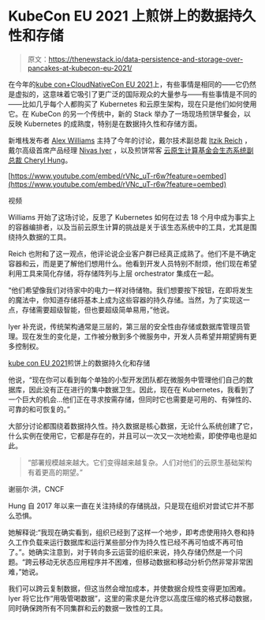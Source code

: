 # KubeCon EU 2021 上煎饼上的数据持久性和存储

> 原文：<https://thenewstack.io/data-persistence-and-storage-over-pancakes-at-kubecon-eu-2021/>

在今年的[kube con+CloudNativeCon EU 2021](https://www.cncf.io/kubecon-cloudnativecon-events/?utm_content=inline-mention)上，有些事情是相同的——它仍然是虚拟的，这意味着它吸引了更广泛的国际观众的大量参与——有些事情是不同的——比如几乎每个人都购买了 Kubernetes 和云原生架构，现在只是他们如何使用它。在 KubeCon 的另一个传统中，新的 Stack 举办了一场现场煎饼早餐会，以反映 Kubernetes 的成熟度，特别是在数据持久性和存储方面。

新堆栈发布者 [Alex Williams](https://twitter.com/alexwilliams) 主持了今年的讨论，戴尔技术副总裁 [Itzik Reich](https://twitter.com/itzikr) ，戴尔高级首席产品经理 [Nivas Iyer](https://www.linkedin.com/in/nivasiyer/) ，以及煎饼常客 [云原生计算基金会](https://twitter.com/oicheryl)[生态系统副总裁 Cheryl Hung](https://cncf.io/?utm_content=inline-mention)。

[https://www.youtube.com/embed/rVNc_uT-r6w?feature=oembed](https://www.youtube.com/embed/rVNc_uT-r6w?feature=oembed)

视频

Williams 开始了这场讨论，反思了 Kubernetes 如何在过去 18 个月中成为事实上的容器编排者，以及当前云原生计算的挑战是关于该生态系统中的工具，尤其是围绕持久数据的工具。

Reich 也附和了这一观点，他评论说企业客户群已经真正成熟了。他们不是不确定容器和云，而是更了解他们想用什么。他看到开发人员特别不耐烦，他们现在希望利用工具来简化存储，将存储阵列与上层 orchestrator 集成在一起。

“他们希望像我们对待家中的电力一样对待储物。我们想要按下按钮，在即将发生的魔法中，你知道存储将基本上成为这些容器的持久存储。当然，为了实现这一点，存储需要超级智能，但也要超级简单易用，”他说。

Iyer 补充说，传统架构通常是三层的，第三层的安全性由存储或数据库管理员管理。现在发生的变化是，工作被分散到多个微服务中，开发人员希望并期望拥有更多控制权。

[kube con EU 2021](https://thenewstack.simplecast.com/episodes/data-persistence-and-storage-over-pancakes-at-kubecon-eu-2021)煎饼上的数据持久化和存储

他说，“现在你可以看到每个单独的小型开发团队都在微服务中管理他们自己的数据库，因此没有正在进行的集中数据卫生。因此，现在在 Kubernetes，我看到了一个巨大的机会…他们正在寻求按需存储，但同时它也需要是可用的、有弹性的、可靠的和可恢复的。”

大部分讨论都围绕着数据持久性。持久数据是核心数据，无论什么系统创建了它，什么实例在使用它，它都是存在的，并且可以一次又一次地检索，即使停电也是如此。

> “部署规模越来越大。它们变得越来越复杂。人们对他们的云原生基础架构有着更高的期望。”

谢丽尔·洪，CNCF

Hung 自 2017 年以来一直在关注持续的存储挑战，只是现在组织对尝试它并不那么恐惧。

她解释说:“我现在确实看到，组织已经到了这样一个地步，即考虑使用持久卷和持久工作负载来运行数据库和运行某些部分作为持久性已经不再可怕或不再可怕了。”。她确实注意到，对于转向多云运营的组织来说，持久存储仍然是一个问题。“跨云移动无状态应用程序并不困难，但移动数据和移动分析仍然非常非常困难，”她说。

我们可以跨云复制数据，但这当然会增加成本，并使数据合规性变得更加困难。Iyer 将它比作“用吸管喝数据”，这里的需求是允许您以高度压缩的格式移动数据，同时确保跨所有不同集群和云的数据一致性的工具。

<svg xmlns:xlink="http://www.w3.org/1999/xlink" viewBox="0 0 68 31" version="1.1"><title>Group</title> <desc>Created with Sketch.</desc></svg>